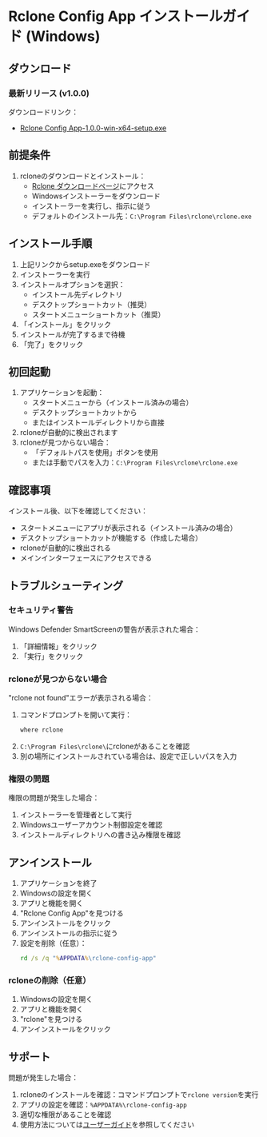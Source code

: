 # Rclone Config App インストールガイド (Windows)

## ダウンロード

### 最新リリース (v1.0.0)

ダウンロードリンク：
- [Rclone Config App-1.0.0-win-x64-setup.exe](https://asi-opendata.s3.us-east-1.amazonaws.com/rclone-config-app/Rclone+Config+App-1.0.0-win-x64-setup.exe)

## 前提条件

1. rcloneのダウンロードとインストール：
   - [Rclone ダウンロードページ](https://rclone.org/downloads/)にアクセス
   - Windowsインストーラーをダウンロード
   - インストーラーを実行し、指示に従う
   - デフォルトのインストール先：`C:\Program Files\rclone\rclone.exe`

## インストール手順

1. 上記リンクからsetup.exeをダウンロード
2. インストーラーを実行
3. インストールオプションを選択：
   - インストール先ディレクトリ
   - デスクトップショートカット（推奨）
   - スタートメニューショートカット（推奨）
4. 「インストール」をクリック
5. インストールが完了するまで待機
6. 「完了」をクリック

## 初回起動

1. アプリケーションを起動：
   - スタートメニューから（インストール済みの場合）
   - デスクトップショートカットから
   - またはインストールディレクトリから直接
2. rcloneが自動的に検出されます
3. rcloneが見つからない場合：
   - 「デフォルトパスを使用」ボタンを使用
   - または手動でパスを入力：`C:\Program Files\rclone\rclone.exe`

## 確認事項

インストール後、以下を確認してください：
- スタートメニューにアプリが表示される（インストール済みの場合）
- デスクトップショートカットが機能する（作成した場合）
- rcloneが自動的に検出される
- メインインターフェースにアクセスできる

## トラブルシューティング

### セキュリティ警告
Windows Defender SmartScreenの警告が表示された場合：
1. 「詳細情報」をクリック
2. 「実行」をクリック

### rcloneが見つからない場合
"rclone not found"エラーが表示される場合：
1. コマンドプロンプトを開いて実行：
   ```cmd
   where rclone
   ```
2. `C:\Program Files\rclone\`にrcloneがあることを確認
3. 別の場所にインストールされている場合は、設定で正しいパスを入力

### 権限の問題
権限の問題が発生した場合：
1. インストーラーを管理者として実行
2. Windowsユーザーアカウント制御設定を確認
3. インストールディレクトリへの書き込み権限を確認

## アンインストール

1. アプリケーションを終了
2. Windowsの設定を開く
3. アプリと機能を開く
4. "Rclone Config App"を見つける
5. アンインストールをクリック
6. アンインストールの指示に従う
7. 設定を削除（任意）：
   ```cmd
   rd /s /q "%APPDATA%\rclone-config-app"
   ```

### rcloneの削除（任意）
1. Windowsの設定を開く
2. アプリと機能を開く
3. "rclone"を見つける
4. アンインストールをクリック

## サポート

問題が発生した場合：
1. rcloneのインストールを確認：コマンドプロンプトで`rclone version`を実行
2. アプリの設定を確認：`%APPDATA%\rclone-config-app`
3. 適切な権限があることを確認
4. 使用方法については[ユーザーガイド](users_guide_ja.md)を参照してください